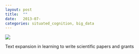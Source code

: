 ```yaml
---
layout: post
title:  ""
date:   2013-07-
categories: situated_cognition, big_data
---
```


![](http://img.gawkerassets.com/img/18dm2s5z4up57jpg/k-bigpic.jpg)

Text expansion in learning to write scientific papers and grants